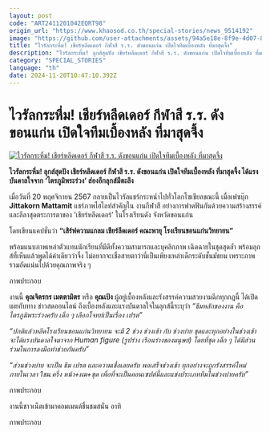 ```yaml
---
layout: post
code: "ART2411201042EQRT98"
origin_url: "https://www.khaosod.co.th/special-stories/news_9514192"
image: "https://github.com/user-attachments/assets/94a5e18e-8f9e-4d07-8a13-848f0eb37882"
title: "ไวรัลกระหึ่ม! เชียร์หลีดเดอร์ กีฬาสี ร.ร. ดังขอนแก่น เปิดใจทีมเบื้องหลัง ที่มาสุดจึ้ง"
description: "ไวรัลกระหึ่ม! ลุกส์สุดปัง เชียร์หลีดเดอร์ กีฬาสี ร.ร. ดังขอนแก่น เปิดใจทีมเบื้องหลัง ที่มาสุดจึ้ง ได้แรงบันดาลใจจาก 'ไตรภูมิพระร่วง' ส่องอีกลุกส์มีตะลึง"
category: "SPECIAL_STORIES"
language: "th"
date: 2024-11-20T10:47:10.392Z
---
```


# ไวรัลกระหึ่ม! เชียร์หลีดเดอร์ กีฬาสี ร.ร. ดังขอนแก่น เปิดใจทีมเบื้องหลัง ที่มาสุดจึ้ง

[![ไวรัลกระหึ่ม! เชียร์หลีดเดอร์ กีฬาสี ร.ร. ดังขอนแก่น เปิดใจทีมเบื้องหลัง ที่มาสุดจึ้ง](https://www.khaosod.co.th/wpapp/uploads/2024/11/school-cheer-02.jpg "ไวรัลกระหึ่ม! เชียร์หลีดเดอร์ กีฬาสี ร.ร. ดังขอนแก่น เปิดใจทีมเบื้องหลัง ที่มาสุดจึ้ง")](https://www.khaosod.co.th/wpapp/uploads/2024/11/school-cheer-02.jpg)

**ไวรัลกระหึ่ม! ลุกส์สุดปัง เชียร์หลีดเดอร์ กีฬาสี ร.ร. ดังขอนแก่น เปิดใจทีมเบื้องหลัง ที่มาสุดจึ้ง ได้แรงบันดาลใจจาก ‘ไตรภูมิพระร่วง’ ส่องอีกลุกส์มีตะลึง**

เมื่อวันที่ 20 พฤศจิกายน 2567 กลายเป็นไวรัลแชร์กระหน่ำไปทั่วโลกโซเชียลขณะนี้ เมื่อเฟซบุ๊ก **Jittakorn Mattamit** แชร์ภาพไฮไลท์สำคัญใน งานกีฬาสี อย่างการฟาดฟันกันด้วยความสร้างสรรค์และลีลาสุดตระการตาของ ‘เชียร์หลีดเดอร์’ ในโรงเรียนดัง จังหวัดขอนแก่น

โดยเขียนแคปชั่นว่า **“เสิร์ฟความแกลม เชียร์ลีดเดอร์ คณะพายุ โรงเรียนขอนแก่นวิทยายน”**

พร้อมแนบภาพเหล่าตัวแทนนักเรียนที่มีดีทั้งความสามารถและบุคลิกภาพ เฉิดฉายในชุดสุดล้ำ พร้อมลุกส์ที่เห็นแล้วพูดได้คำเดียวว่าจึ้ง ไม่อยากจะเชื่อสายตาว่านี่เป็นเพียงเหล่าเด็กระดับชั้นมัธยม เพราะภาพรวมอัดแน่นไปด้วยคุณภาพจริง ๆ

ภาพประกอบ

งานนี้ **คุณจิตรกร เมตตามิตร** หรือ **คุณเป้ง** ผู้อยู่เบื้องหลังและรังสรรค์ความสวยงามฉีกทุกกฎนี้ ได้เปิดเผยกับทาง ข่าวสดออนไลน์ ถึงเบื้องหลังและแรงบันดาลใจในลุกส์นี้ระบุว่า _“ธีมหลักของงาน คือ ไตรภูมิพระร่วงครับ เด็ก ๆ เลือกโจทย์เป็นเรื่อง เปรต”_

_“ปกติแล้วหลีดโรงเรียนขอนแก่นวิทยายน จะมี 2 ช่วง ช่วงเช้า กับ ช่วงบ่าย ชุดและทุกอย่างในช่วงเช้าจะได้แรงบันดาลใจมาจาก Human figure (รูปร่าง เรือนร่างของมนุษย์) โดยที่ชุด เด็ก ๆ ได้มีส่วนร่วมในการลงมือทำช่วยกันครับ”_

_“ส่วนช่วงบ่าย จะเป็น ธีม เปรต และความเชื่อเลยครับ พอเสร็จช่วงเช้า ทุกอย่างจะถูกรังสรรค์ใหม่ภายในเวลา 1ชม.ครึ่ง หน้า+ผม+ชุด เพื่อที่จะเป็นคอนเซปต์นี้และแข่งประเภททีมในข่วงบ่ายครับ”_

ภาพประกอบ

งานนี้ชาวเน็ตเข้ามาคอมเมนต์ชื่นชมสนั่น อาทิ

ภาพประกอบ

